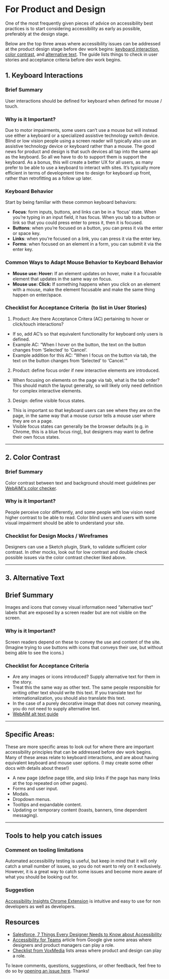 # For Product and Design

One of the most frequently given pieces of advice on accessibility best practices is to start considering accessibility as early as possible, preferably at the design stage.

Below are the top three areas where accessibility issues can be addressed at the product design stage before dev work begins: [keyboard interaction](#1-keyboard-interactions), [color contrast](#2-color-contrast), and [alternative text](#3-alternative-text). The guide lists things to check in user stories and acceptance criteria before dev work begins.


## 1. Keyboard Interactions 
### Brief Summary
User interactions should be defined for keyboard when defined for mouse / touch. 

### Why is it Important?
Due to motor impairments, some users can’t use a mouse but will instead use either a keyboard or a specialized assistive technology switch device. Blind or low vision people using a screen reader will typically also use an assistive technology device or keyboard rather than a mouse. The good news for product and design is that such devices all tap into the same api as the keyboard. So all we have to do to support them is support the keyboard. As a bonus, this will create a better UX for all users, as many prefer to be able to use a keyboard to interact with sites. It’s typically more efficient in terms of development time to design for keyboard up front, rather than retrofitting as a follow up later.

### Keyboard Behavior
Start by being familiar with these common keyboard behaviors:

  * **Focus**: form inputs, buttons, and links can be in a ‘focus’ state. When you’re typing in an input field, it has focus. When you tab to a button or link so that you could press enter to press it, then it is focused.
  * **Buttons**: when you’re focused on a button, you can press it via the enter or space key.
  * **Links**: when you’re focused on a link, you can press it via the enter key.
  * **Forms**: when focused on an element in a form, you can submit it via the enter key. 

### Common Ways to Adapt Mouse Behavior to Keyboard Behavior
  * **Mouse use: Hover:** If an element updates on hover, make it a focusable element that updates in the same way on focus.
  * **Mouse use: Click:** If something happens when you click on an element with a mouse, make the element focusable and make the same thing happen on enter/space. 

### Checklist for Acceptance Criteria  (to list in User Stories)
1. Product: Are there Acceptance Critera (AC) pertaining to hover or click/touch interactions? 
  * If so, add AC’s so that equivalent functionality for keyboard only users is defined.  
  * Example AC: “When I hover on the button, the text on the button changes from ‘Selected’ to ‘Cancel’. 
  * Example addition for this AC: “When I focus on the button via tab, the text on the button changes from ‘Selected’ to ‘Cancel.’”  
2. Product: define focus order if new interactive elements are introduced.
  * When focusing on elements on the page via tab, what is the tab order? This should match the layout generally, so will likely only need definition for complex interactive elements. 
3. Design: define visible focus states. 
  * This is important so that keyboard users can see where they are on the page, in the same way that a mouse cursor tells a mouse user where they are on a page.
  * Visible focus states can generally be the browser defaults (e.g. in Chrome, this is a blue focus ring), but designers may want to define their own focus states. 

--------------------------------

## 2. Color Contrast 
### Brief Summary
Color contrast between text and background should meet guidelines per [WebAIM's color checker](https://webaim.org/resources/contrastchecker/ ).

### Why is it Important?
People perceive color differently, and some people with low vision need higher contrast to be able to read. Color blind users and users with some visual impairment should be able to understand your site. 

### Checklist for Design Mocks / Wireframes
Designers can use a Sketch plugin, Stark, to validate sufficient color contrast. In other mocks, look out for low contrast and double check possible issues via the color contrast checker liked above. 

--------------------------------

## 3. Alternative Text 
## Brief Summary
Images and icons that convey visual information need “alternative text” labels that are exposed by a screen reader but are not visible on the screen. 

### Why is it Important?
Screen readers depend on these to convey the use and content of the site. (Imagine trying to use buttons with icons that conveys their use, but without being able to see the icons.)

### Checklist for Acceptance Criteria
* Are any images or icons introduced? Supply alternative text for them in the story. 
* Treat this the same way as other text. The same people responsible for writing other text should write this text. If you translate text for internationalization, you should also translate this text.
* In the case of a purely decorative image that does not convey meaning, you do not need to supply alternative text.
* [WebAIM alt text guide](https://www.w3.org/WAI/tutorials/images/decision-tree/)

--------------------------------

## Specific Areas:
These are more specific areas to look out for where there are important accessibility principles that can be addressed before dev work begins. Many of these areas relate to keyboard interactions, and are about having equivalent keyboard and mouse user options. (I may create some other docs with details about these!) 
* A new page (define page title, and skip links if the page has many links at the top repeated on other pages).
* Forms and user input.
* Modals.
* Dropdown menus.
* Tooltips and expandable content.
* Updating or temporary content (toasts, banners, time dependent messaging).

--------------------------------

## Tools to help you catch issues
### Comment on tooling limitations
Automated accessibility testing is useful, but keep in mind that it will only catch a small number of issues, so you do not want to rely on it exclusively. However, it is a great way to catch some issues and become more aware of what you should be looking out for.
### Suggestion
[Accessibility Insights Chrome Extension](https://chrome.google.com/webstore/detail/accessibility-insights-fo/pbjjkligggfmakdaogkfomddhfmpjeni) is intuitive and easy to use for non developers as well as developers.

## Resources
* [Salesforce, 7 Things Every Designer Needs to Know about Accessibility](https://medium.com/salesforce-ux/7-things-every-designer-needs-to-know-about-accessibility-64f105f0881b)
* [Accessibility for Teams](https://developers.google.com/web/fundamentals/accessibility/a11y-for-teams) article from Google give some areas where designers and product managers can play a role.
* [Checklist from VoxMedia](http://accessibility.voxmedia.com/) lists areas where product and design can play a role.

To leave comments, questions, suggestions, or other feedback, feel free to do so by [opening an issue here](https://github.com/bebebebebe/accessibility-guides/issues). Thanks!
